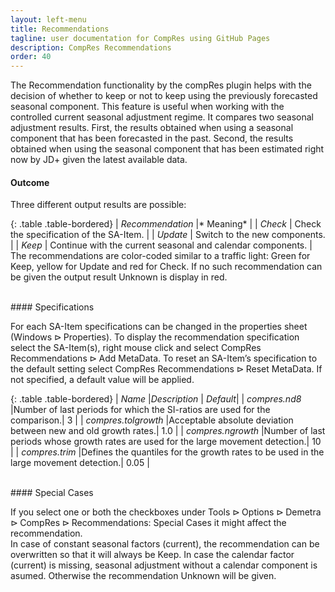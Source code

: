 ```yaml
---
layout: left-menu
title: Recommendations
tagline: user documentation for CompRes using GitHub Pages
description: CompRes Recommendations
order: 40
---
```


The Recommendation functionality by the compRes plugin helps with the decision of whether to keep or not to keep using the previously forecasted seasonal component. 
This feature is useful when working with the controlled current seasonal adjustment regime. It compares two seasonal adjustment results. First, the results obtained when using a seasonal component that has been forecasted in the past. Second, the results obtained when using the seasonal component that has been estimated right now by JD+ given the latest available data.
<br/> 
#### Outcome

Three different output results are possible: 

{: .table .table-bordered}
| *Recommendation* |* Meaning* |
| *Check* | Check the specification of the SA-Item. |
| *Update* | Switch to the new components. |
| *Keep* | Continue with the current seasonal and calendar components. |
<br/>
The recommendations are color-coded similar to a traffic light: Green for Keep, yellow for Update and red for Check.
If no such recommendation can be given the output result Unknown is display in red.

<br/> 
#### Specifications

For each SA-Item specifications can be changed in the properties sheet ($\text{Windows} \rhd \text{Properties}$). To display the recommendation specification select the SA-Item(s), right mouse click and select $\text{CompRes Recommendations} \rhd \text{Add MetaData}$. To reset an SA-Item’s specification to the default setting select $\text{CompRes Recommendations} \rhd \text{Reset MetaData}$. If not specified, a default value will be applied.              

{: .table .table-bordered}
| *Name* |*Description* | *Default*|
| *compres.nd8* |Number of last periods for which the SI-ratios are used for the comparison.| 3 |
| *compres.tolgrowth* |Acceptable absolute deviation between new and old growth rates.| 1.0 |
| *compres.ngrowth* |Number of last periods whose growth rates are used for the large movement detection.| 10 |
| *compres.trim* |Defines the quantiles for the growth rates to be used in the large movement detection.| 0.05 |

<br/> 
#### Special Cases

If you select one or both the checkboxes under $\text{Tools} \rhd \text{Options} \rhd \text{Demetra} \rhd \text{CompRes} \rhd \text{Recommendations: Special Cases}$ it might affect the recommendation.  
In case of constant seasonal factors (current), the recommendation can be overwritten so that it will always be Keep.
In case the calendar factor (current) is missing, seasonal adjustment without a calendar component is asumed. Otherwise the recommendation Unknown will be given.
